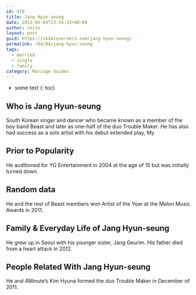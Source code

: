 ```yaml
---
id: 478
title: Jang Hyun-seung
date: 2012-04-04T23:24:33+00:00
author: chito
layout: post
guid: https://ukdataservers.com/jang-hyun-seung/
permalink: /04/04/jang-hyun-seung  
tags:
  - married
  - single
  - family
category: Mariage Guides
---
```


* some text
{: toc}


## Who is  Jang Hyun-seung
                  
                  
                  
South Korean singer and dancer who became known as a member of the boy band Beast and later as one-half of the duo Trouble Maker. He has also had success as a solo artist with his debut extended play, My.
                  
                
                
                
## Prior to Popularity 
                  
                  
                  
He auditioned for YG Entertainment in 2004 at the age of 15 but was initially turned down.
                  
                
                
                
## Random data 
                  
                  
                  
He and the rest of Beast members won Artist of the Year at the Melon Music Awards in 2011.
                  
                
                
                
## Family & Everyday Life of Jang Hyun-seung
                  
                  
                  
He grew up in Seoul with his younger sister, Jang Geurim. His father died from a heart attack in 2012.
                  
                
                
                
## People Related With  Jang Hyun-seung
                  
                  
                  
He and 4Minute&#8217;s Kim Hyuna formed the duo Trouble Maker in December of 2011.
                  
                
              
            
          
          
          
    
    
  
